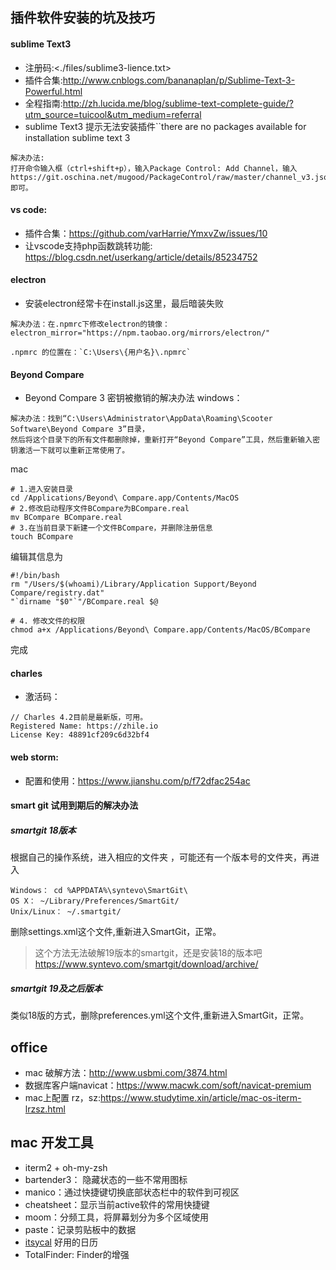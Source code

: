 ## 插件软件安装的坑及技巧

#### sublime Text3

- 注册码:<./files/sublime3-lience.txt>
- 插件合集:<http://www.cnblogs.com/bananaplan/p/Sublime-Text-3-Powerful.html>
- 全程指南:<http://zh.lucida.me/blog/sublime-text-complete-guide/?utm_source=tuicool&utm_medium=referral>
- sublime Text3 提示无法安装插件``there are no packages available for installation sublime text 3
```
解决办法:
打开命令输入框（ctrl+shift+p），输入Package Control: Add Channel，输入
https://git.oschina.net/mugood/PackageControl/raw/master/channel_v3.json 即可。
```

#### vs code:
- 插件合集：<https://github.com/varHarrie/YmxvZw/issues/10>
- 让vscode支持php函数跳转功能: <https://blog.csdn.net/userkang/article/details/85234752>

#### electron
- 安装electron经常卡在install.js这里，最后暗装失败

```
解决办法：在.npmrc下修改electron的镜像：electron_mirror="https://npm.taobao.org/mirrors/electron/"

.npmrc 的位置在：`C:\Users\{用户名}\.npmrc`
```
#### Beyond Compare 

- Beyond Compare 3 密钥被撤销的解决办法
windows：
```
解决办法：找到“C:\Users\Administrator\AppData\Roaming\Scooter Software\Beyond Compare 3”目录，
然后将这个目录下的所有文件都删除掉，重新打开“Beyond Compare”工具，然后重新输入密钥激活一下就可以重新正常使用了。
```

mac
```
# 1.进入安装目录
cd /Applications/Beyond\ Compare.app/Contents/MacOS
# 2.修改启动程序文件BCompare为BCompare.real
mv BCompare BCompare.real
# 3.在当前目录下新建一个文件BCompare，并删除注册信息
touch BCompare
```
编辑其信息为
```
#!/bin/bash
rm "/Users/$(whoami)/Library/Application Support/Beyond Compare/registry.dat"
"`dirname "$0"`"/BCompare.real $@ 
```

```
# 4. 修改文件的权限
chmod a+x /Applications/Beyond\ Compare.app/Contents/MacOS/BCompare
```
完成

#### charles
- 激活码：
```
// Charles 4.2目前是最新版，可用。
Registered Name: https://zhile.io
License Key: 48891cf209c6d32bf4
```

#### web storm:
- 配置和使用：<https://www.jianshu.com/p/f72dfac254ac>

#### smart git 试用到期后的解决办法


##### smartgit 18版本
根据自己的操作系统，进入相应的文件夹 ，可能还有一个版本号的文件夹，再进入
```
Windows： cd %APPDATA%\syntevo\SmartGit\
OS X： ~/Library/Preferences/SmartGit/
Unix/Linux： ~/.smartgit/
```
删除settings.xml这个文件,重新进入SmartGit，正常。

> 这个方法无法破解19版本的smartgit，还是安装18的版本吧<https://www.syntevo.com/smartgit/download/archive/>

##### smartgit 19及之后版本

类似18版的方式，删除preferences.yml这个文件,重新进入SmartGit，正常。

## office 

- mac 破解方法：<http://www.usbmi.com/3874.html>
- 数据库客户端navicat：https://www.macwk.com/soft/navicat-premium
- mac上配置 rz，sz:<https://www.studytime.xin/article/mac-os-iterm-lrzsz.html>

## mac 开发工具
- iterm2 + oh-my-zsh 
- bartender3： 隐藏状态的一些不常用图标
- manico：通过快捷键切换底部状态栏中的软件到可视区
- cheatsheet：显示当前active软件的常用快捷键
- moom：分频工具，将屏幕划分为多个区域使用
- paste：记录剪贴板中的数据
- [itsycal](https://www.mowglii.com/itsycal/versionhistory.html) 好用的日历
- TotalFinder: Finder的增强
